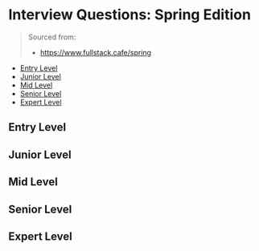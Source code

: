 <!--
<details>
<summary></summary>
</details>
-->

# Interview Questions: Spring Edition <!-- omit in toc -->

> Sourced from:
> - https://www.fullstack.cafe/spring

- [Entry Level](#Entry-Level)
- [Junior Level](#Junior-Level)
- [Mid Level](#Mid-Level)
- [Senior Level](#Senior-Level)
- [Expert Level](#Expert-Level)

## Entry Level

## Junior Level

## Mid Level

## Senior Level

## Expert Level
